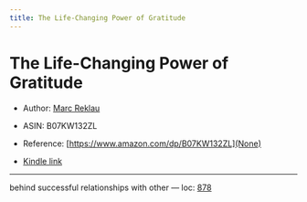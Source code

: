 ```yaml
---
title: The Life-Changing Power of Gratitude
---
```

# The Life-Changing Power of Gratitude

* Author: [Marc Reklau](https://www.amazon.com/Marc-Reklau/e/B00IZALH04/ref=dp_byline_cont_ebooks_1)
* ASIN: B07KW132ZL




* Reference: [https://www.amazon.com/dp/B07KW132ZL](None)
* [Kindle link](kindle://book?action=open&asin=B07KW132ZL)


---
behind successful relationships with other — loc: [878](kindle://book?action=open&asin=B07KW132ZL&location=878)


